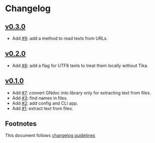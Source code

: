 # Changelog

## [v0.3.0]

- Add [#9]: add a method to read texts from URLs.

## [v0.2.0]

- Add [#8]: add a flag for UTF8 texts to treat them locally without Tika.

## [v0.1.0]

- Add [#7]: convert GNdoc into library only for extracting text from files.
- Add [#3]: find names in files.
- Add [#2]: add config and CLI app.
- Add [#1]: extract text from files.

## Footnotes

This document follows [changelog guidelines]

[v0.3.0]: https://github.com/gnames/gndoc/compare/v0.2.0...v0.3.0
[v0.2.0]: https://github.com/gnames/gndoc/compare/v0.1.0...v0.2.0
[v0.1.0]: https://github.com/gnames/gndoc/tree/v0.1.0

[#10]: https://github.com/gnames/gndoc/issues/10
[#9]: https://github.com/gnames/gndoc/issues/9
[#8]: https://github.com/gnames/gndoc/issues/8
[#7]: https://github.com/gnames/gndoc/issues/7
[#6]: https://github.com/gnames/gndoc/issues/6
[#5]: https://github.com/gnames/gndoc/issues/5
[#4]: https://github.com/gnames/gndoc/issues/4
[#3]: https://github.com/gnames/gndoc/issues/3
[#2]: https://github.com/gnames/gndoc/issues/2
[#1]: https://github.com/gnames/gndoc/issues/1

[changelog guidelines]: https://github.com/olivierlacan/keep-a-changelog
